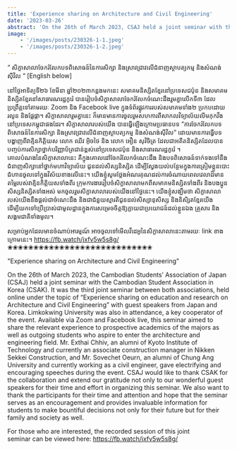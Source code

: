 ```yaml
---
title: 'Experience sharing on Architecture and Civil Engineering'
date: '2023-03-26'
abstract: 'On the 26th of March 2023, CSAJ held a joint seminar with the Cambodian Student Association in Korea (CSAK). It was the third joint seminar between both associations, held online under the topic of Experience sharing on education and research on Architecture and Civil Engineering with guest speakers from Japan and Korea.'
image: 
    - '/images/posts/230326-1-1.jpeg'
    - '/images/posts/230326-1-2.jpeg'
---
```


“ សិក្ខាសាលាចែករំលែកបទពិសោធន៍នៃការសិក្សា និងស្រាវជ្រាវលើជំនាញស្ថាបត្យកម្ម និងសំណង់ស៊ីវិល “
[English below]

នៅថ្ងៃអាទិត្យទី២៦ ខែមីនា ឆ្នាំ២០២៣កន្លងមកនេះ សមាគមនិស្សិតខ្មែរនៅប្រទេសជប៉ុន និងសមាគមនិស្សិតខ្មែរនៅសាធារណរដ្ឋកូរ៉េ បានរៀបចំសិក្ខាសាលាចែករំលែកចំណេះដឹងរួមគ្នា​​​​លើកទី៣ ដែលប្រព្រឹត្តទៅតាមរយៈ Zoom និង Facebook live ក្នុងទំព័រផ្លូវការរបស់សមាគមទាំង២  ប្រកបដោយរលូន និងផ្លែផ្កា។ សិក្ខាសាលារួមគ្នា​​​នេះ ក៏មានមានការចូលរួមសហការពីសាកលវិទ្យាល័យលីមកុកវីង នៅប្រទេសកម្ពុជាផងដែរ។
សិក្ខាសាលារបស់យើង បានធ្វើឡើងក្រោមប្រធានបទ “ការចែករំលែកបទពិសោធន៍នៃការសិក្សា និងស្រាវជ្រាវលើជំនាញស្ថាបត្យកម្ម និងសំណង់ស៊ីវិល” ដោយមានការធ្វើបទបង្ហាញពីវាគ្មិនកិត្តិយស លោក ឈីវ អុិចថៃ និង លោក អឿន សុវិចិត្រ ដែលជាអតីតនិស្សិតដែលបានបញ្ចប់ការសិក្សាថ្នាក់បរិញ្ញាប័ត្រជាន់ខ្ពស់នៅប្រទេសជប៉ុន និងសាធារណរដ្ឋកូរ៉េ ។       
គោលបំណងនៃសិក្ខាសាលានេះ គឺក្នុងគោលដៅចែករំលែកចំណេះដឹង និងបទពិសោធន៍ទាក់ទងទៅនឹងជំនាញសិក្សានៅថ្នាក់មហាវិទ្យាល័យ ជូនដល់សិស្សនិស្សិត ដើម្បីស្វែងយល់បន្ថែមក្នុងការត្រៀមខ្លួនបោះជំហានចូលទៅក្នុងវិស័យខាងលើនេះ។
យើងខ្ញុំសូមថ្លែងអំណរគុណដល់ការចំណាយពេលវេលាដ៏មានតម្លៃរបស់វាគ្មិនកិត្តិយសទាំងពីរ ក្រុមការងាររៀបចំសិក្ខាសាលាមកពីសមាគមនិស្សិតទាំងពីរ និងបងប្អូនសិស្សនិស្សិតទាំងអស់ មកចូលរួមសិក្ខាសាលារបស់យើងនៅថ្ងៃនេះ។ យើងខ្ញុំសង្ឃឹមថា សិក្ខាសាលារបស់យើងនឹងផ្ដល់ជាចំណេះដឹង និងជាជំនួយស្មារតីជូនដល់សិស្សានុសិស្ស និងនិសិ្សតខ្មែរយើង ដើម្បីយកទៅប្រើប្រាស់ជាមូលដ្ឋានក្នុងការសម្រេចចិត្តឱ្យក្លាយជាប្រយោជន៍ដល់ខ្លួនឯង គ្រួសារ និងសង្គមជាតិទាំងមូល។

សម្រាប់អ្នកដែលមានចំណាប់អារម្មណ៍​ អាចចូលទៅមើលវីដេអូនៃសិក្ខាសាលានេះតាមរយៈ link ខាងក្រោមនេះ។
https://fb.watch/jxfv5w5s8g/ 
❀❀❀❀❀❀❀❀❀❀❀❀❀❀❀❀❀❀❀❀❀❀❀❀❀❀❀❀

"Experience sharing on Architecture and Civil Engineering"

On the 26th of March 2023, the Cambodian Students’ Association of Japan (CSAJ) held a joint seminar with the Cambodian Student Association in Korea (CSAK). It was the third joint seminar between both associations, held online under the topic of “Experience sharing on education and research on Architecture and Civil Engineering” with guest speakers from Japan and Korea. Limkokwing University was also in attendance, a key cooperator of the event. 
Available via Zoom and Facebook live, this seminar aimed to share the relevant experience to prospective academics of the majors as well as outgoing students who aspire to enter the architecture and engineering field. Mr. Exthai Chhiv, an alumni of Kyoto Institute of Technology and currently an associate construction manager in Nikken Sekkei Construction, and Mr. Sovechet Oeurn, an alumni of Chung Ang University and currently working as a civil engineer, gave electrifying and encouraging speeches during the event. 
CSAJ would like to thank CSAK for the collaboration and extend our gratitude not only to our wonderful guest speakers for their time and effort in organizing this seminar. We also want to thank the participants for their time and attention and hope that the seminar serves as an encouragement and provides invaluable information for students to make bountiful decisions not only for their future but for their family and society as well. 

For those who are interested, the recorded session of this joint  
seminar can be viewed here: https://fb.watch/jxfv5w5s8g/
